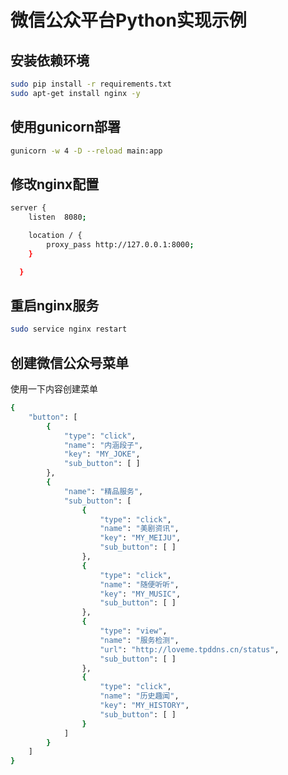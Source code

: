 微信公众平台Python实现示例
============================

安装依赖环境
----------------------------
```bash
sudo pip install -r requirements.txt
sudo apt-get install nginx -y

```

使用gunicorn部署
----------------------------
```bash
gunicorn -w 4 -D --reload main:app

```

修改nginx配置
----------------------------
```bash
server {
    listen  8080;

    location / {
        proxy_pass http://127.0.0.1:8000;
    }

  }

```

重启nginx服务
----------------------------
```bash
sudo service nginx restart

```

创建微信公众号菜单
----------------------------
使用一下内容创建菜单
```bash
{
    "button": [
        {
            "type": "click", 
            "name": "内涵段子", 
            "key": "MY_JOKE", 
            "sub_button": [ ]
        }, 
        {
            "name": "精品服务", 
            "sub_button": [
                {
                    "type": "click", 
                    "name": "美剧资讯", 
                    "key": "MY_MEIJU", 
                    "sub_button": [ ]
                }, 
                {
                    "type": "click", 
                    "name": "随便听听", 
                    "key": "MY_MUSIC", 
                    "sub_button": [ ]
                }, 
                {
                    "type": "view", 
                    "name": "服务检测", 
                    "url": "http://loveme.tpddns.cn/status", 
                    "sub_button": [ ]
                }, 
                {
                    "type": "click", 
                    "name": "历史趣闻", 
                    "key": "MY_HISTORY", 
                    "sub_button": [ ]
                }
            ]
        }
    ]
}
```
